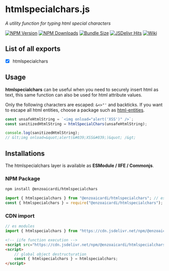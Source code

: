 # htmlspecialchars.js

_A utility function for typing html special characters_

[![NPM Version](https://img.shields.io/npm/v/@enzoaicardi/htmlspecialchars.svg?style=for-the-badge)](https://www.npmjs.com/package/@enzoaicardi/htmlspecialchars)
[![NPM Downloads](https://img.shields.io/npm/dm/@enzoaicardi/htmlspecialchars.svg?style=for-the-badge)](https://www.npmjs.com/package/@enzoaicardi/htmlspecialchars)
[![Bundle Size](https://img.shields.io/bundlephobia/minzip/@enzoaicardi/htmlspecialchars?style=for-the-badge)](https://www.npmjs.com/package/@enzoaicardi/htmlspecialchars)
[![JSDelivr Hits](https://img.shields.io/jsdelivr/npm/hm/@enzoaicardi/htmlspecialchars?style=for-the-badge)](https://www.jsdelivr.com/package/npm/@enzoaicardi/htmlspecialchars)
[![Wiki](https://img.shields.io/badge/Wiki-Documentation-blue?style=for-the-badge)](https://github.com/enzoaicardi/htmlspecialchars/tree/main/wiki/README.md)

## List of all exports

-   [x] htmlspecialchars

## Usage

**htmlspecialchars** can be useful when you need to securely insert html as text, this same function can also be used for html attribute values.

Only the following characters are escaped: `&<>"'` and backticks. If you want to escape all html entities, choose a package such as [html-entities](https://github.com/mdevils/html-entities).

```js
const unsafeHtmlString = `<img onload="alert('XSS')" />`;
const sanitizedHtmlString = htmlSpecialChars(unsafeHtmlString);

console.log(sanitizedHtmlString);
// &lt;img onload=&quot;alert(&#039;XSS&#039;)&quot; /&gt;
```

## Installations

The htmlspecialchars layer is available as **ESModule / IIFE / Commonjs**.

### NPM Package

```bash
npm install @enzoaicardi/htmlspecialchars
```

```js
import { htmlspecialchars } from "@enzoaicardi/htmlspecialchars"; // es modules
const { htmlspecialchars } = require("@enzoaicardi/htmlspecialchars"); // commonjs modules
```

### CDN import

```js
// es modules
import { htmlspecialchars } from "https://cdn.jsdelivr.net/npm/@enzoaicardi/htmlspecialchars@latest/esm/htmlspecialchars.js";
```

```html
<!-- iife function execution -->
<script src="https://cdn.jsdelivr.net/npm/@enzoaicardi/htmlspecialchars@latest/iife/htmlspecialchars.js"></script>
<script>
    // global object destructuration
    const { htmlspecialchars } = htmlspecialchars;
</script>
```
